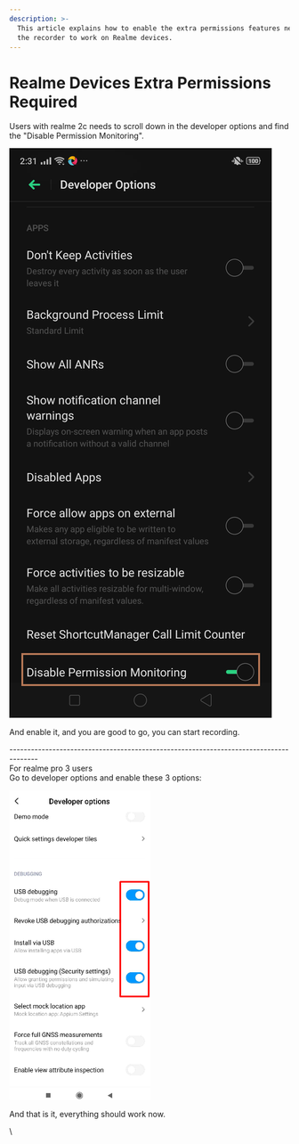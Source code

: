 ```yaml
---
description: >-
  This article explains how to enable the extra permissions features needed for
  the recorder to work on Realme devices.
---
```


# Realme Devices Extra Permissions Required

Users with realme 2c needs to scroll down in the developer options and find the "Disable Permission Monitoring".

![](<../../.gitbook/assets/image (527).png>)

And enable it, and you are good to go, you can start recording.

\--------------------------------------------------------------------------------------\
For realme pro 3 users\
Go to developer options and enable these 3 options:

![](<../../.gitbook/assets/image (488).png>)

And that is it, everything should work now.



\
